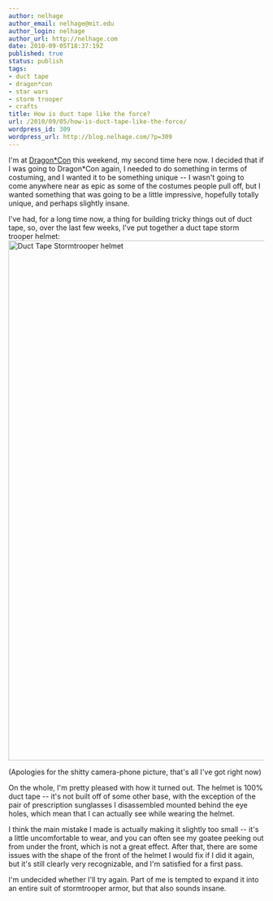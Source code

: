 ```yaml
---
author: nelhage
author_email: nelhage@mit.edu
author_login: nelhage
author_url: http://nelhage.com
date: 2010-09-05T18:37:19Z
published: true
status: publish
tags:
- duct tape
- dragon*con
- star wars
- storm trooper
- crafts
title: How is duct tape like the force?
url: /2010/09/05/how-is-duct-tape-like-the-force/
wordpress_id: 309
wordpress_url: http://blog.nelhage.com/?p=309
---
```


I'm at [Dragon*Con][dragoncon] this weekend, my second time here now. I decided that if I was going to Dragon*Con again, I needed to do something in terms of costuming, and I wanted it to be something unique -- I wasn't going to come anywhere near as epic as some of the costumes people pull off, but I wanted something that was going to be a little impressive, hopefully totally unique, and perhaps slightly insane.

I've had, for a long time now, a thing for building tricky things out of duct tape, so, over the last few weeks, I've put together a duct tape storm trooper helmet:
<a href="/images/posts/2010/09/duct-tape-helm.jpg"><img src="/images/posts/2010/09/IMG_20100905_182025-768x1024.jpg" alt="Duct Tape Stormtrooper helmet" title="Stormtrooper helmet" width="768" height="1024" class="aligncenter size-large wp-image-310" /></a>

(Apologies for the shitty camera-phone picture, that's all I've got right now)

On the whole, I'm pretty pleased with how it turned out. The helmet is 100% duct tape -- it's not built off of some other base, with the exception of the pair of prescription sunglasses I disassembled mounted behind the eye holes, which mean that I can actually see while wearing the helmet.

I think the main mistake I made is actually making it slightly too small -- it's a little uncomfortable to wear, and you can often see my goatee peeking out from under the front, which is not a great effect. After that, there are some issues with the shape of the front of the helmet I would fix if I did it again, but it's still clearly very recognizable, and I'm satisfied for a first pass.

I'm undecided whether I'll try again. Part of me is tempted to expand it into an entire suit of stormtrooper armor, but that also sounds insane.

[dragoncon]: http://www.dragoncon.org/
